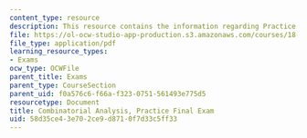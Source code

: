 ```yaml
---
content_type: resource
description: This resource contains the information regarding Practice Final Exam.
file: https://ol-ocw-studio-app-production.s3.amazonaws.com/courses/18-314-combinatorial-analysis-fall-2014/58d35ce43e702ce9d8710f7d33c5ff33_MIT18_314F14_pracexam.pdf
file_type: application/pdf
learning_resource_types:
- Exams
ocw_type: OCWFile
parent_title: Exams
parent_type: CourseSection
parent_uid: f0a576c6-f66a-f323-0751-561493e775d5
resourcetype: Document
title: Combinatorial Analysis, Practice Final Exam
uid: 58d35ce4-3e70-2ce9-d871-0f7d33c5ff33
---
```

